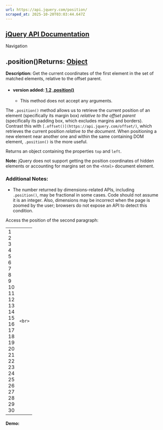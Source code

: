 ```yaml
---
url: https://api.jquery.com/position/
scraped_at: 2025-10-20T03:03:44.647Z
---
```


## [jQuery API Documentation](https://jquery.com/ "jQuery API Documentation")

Navigation

## .position()Returns: [Object](http://api.jquery.com/Types/\#Object)

**Description:** Get the current coordinates of the first element in the set of matched elements, relative to the offset parent.

- #### version added: [1.2](https://api.jquery.com/category/version/1.2/) [.position()](https://api.jquery.com/position/\#position)

  - This method does not accept any arguments.

The `.position()` method allows us to retrieve the current position of an element (specifically its margin box) _relative to the offset parent_ (specifically its padding box, which excludes margins and borders). Contrast this with `[.offset()](https://api.jquery.com/offset/)`, which retrieves the current position _relative to the document_. When positioning a new element near another one and within the same containing DOM element, `.position()` is the more useful.

Returns an object containing the properties `top` and `left`.

**Note:** jQuery does not support getting the position coordinates of hidden elements or accounting for margins set on the `<html>` document element.

### Additional Notes:

- The number returned by dimensions-related APIs, including `.position()`, may be fractional in some cases. Code should not assume it is an integer. Also, dimensions may be incorrect when the page is zoomed by the user; browsers do not expose an API to detect this condition.


Access the position of the second paragraph:

|     |     |
| --- | --- |
| 1<br>2<br>3<br>4<br>5<br>6<br>7<br>8<br>9<br>10<br>11<br>12<br>13<br>14<br>15<br>16<br>17<br>18<br>19<br>20<br>21<br>22<br>23<br>24<br>25<br>26<br>27<br>28<br>29<br>30 | ```<br>``` |

#### Demo: